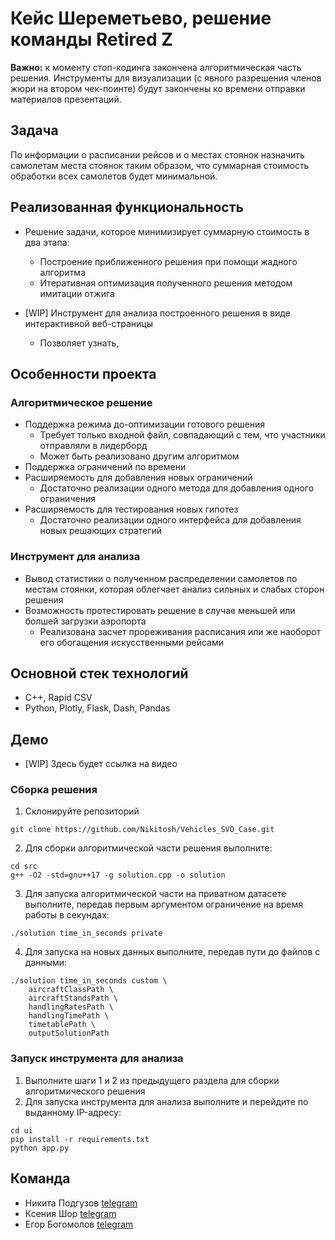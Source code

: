 # Кейс Шереметьево, решение команды Retired Z

**Важно:** к моменту стоп-кодинга закончена алгоритмическая часть решения. Инструменты для 
визуализации (с явного разрешения членов жюри на втором чек-поинте) будут закончены ко времени
отправки материалов презентаций.

## Задача

По информации о расписании рейсов и о местах стоянок назначить самолетам места
стоянок таким образом, что суммарная стоимость обработки всех самолетов будет минимальной. 

## Реализованная функциональность
* Решение задачи, которое минимизирует суммарную стоимость в два этапа: 
  * Построение приближенного решения при помощи жадного алгоритма
  * Итеративная оптимизация полученного решения методом имитации отжига

* [WIP] Инструмент для анализа построенного решения в виде интерактивной веб-страницы
  * Позволяет узнать,

 
## Особенности проекта

### Алгоритмическое решение
* Поддержка режима до-оптимизации готового решения
  * Требует только входной файл, совпадающий с тем, что участники отправляли в лидерборд 
  * Может быть реализовано другим алгоритмом
* Поддержка ограничений по времени
* Расширяемость для добавления новых ограничений
  * Достаточно реализации одного метода для добавления одного ограничения
* Расширяемость для тестирования новых гипотез
  * Достаточно реализации одного интерфейса для добавления новых решающих стратегий

### Инструмент для анализа
* Вывод статистики о полученном распределении самолетов по местам стоянки, которая облегчает анализ сильных и слабых 
сторон решения
* Возможность протестировать решение в случае меньшей или болшей загрузки аэропорта
  * Реализована засчет прореживания расписания или же наоборот его обогащения искусственными рейсами 

## Основной стек технологий

* C++, Rapid CSV
* Python, Plotly, Flask, Dash, Pandas

## Демо
* [WIP] Здесь будет ссылка на видео

### Сборка решения

1. Склонируйте репозиторий  
~~~
git clone https://github.com/Nikitosh/Vehicles_SVO_Case.git
~~~
2. Для сборки алгоритмической части решения выполните:
~~~
cd src
g++ -O2 -std=gnu++17 -g solution.cpp -o solution
~~~
3. Для запуска алгоритмической части на приватном датасете выполните, передав первым аргументом ограничение на время 
работы в секундах:
~~~
./solution time_in_seconds private
~~~
4. Для запуска на новых данных выполните, передав пути до файлов с данными:
~~~
./solution time_in_seconds custom \
	aircraftClassPath \
	aircraftStandsPath \
	handlingRatesPath \
	handlingTimePath \
	timetablePath \
	outputSolutionPath
~~~

### Запуск инструмента для анализа


1. Выполните шаги 1 и 2 из предыдущего раздела для сборки алгоритмического решения 
2. Для запуска инструмента для анализа выполните и перейдите по выданному IP-адресу:
~~~
cd ui
pip install -r requirements.txt
python app.py
~~~

## Команда

* Никита Подгузов [telegram](t.me/Nikitosh)
* Ксения Шор [telegram](t.me/kseniiashor)
* Егор Богомолов [telegram](t.me/ebogomolov)

